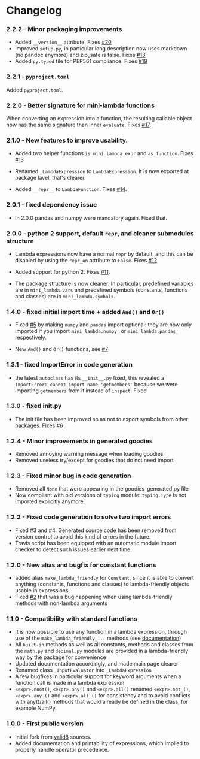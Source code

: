 # Changelog

### 2.2.2 - Minor packaging improvements

 - Added `__version__` attribute. Fixes [#20](https://github.com/smarie/python-mini-lambda/issues/20)
 - Improved `setup.py`, in particular long description now uses markdown (no pandoc anymore) and zip_safe is false. Fixes [#18](https://github.com/smarie/python-mini-lambda/issues/18)
 - Added `py.typed` file for PEP561 compliance. Fixes [#19](https://github.com/smarie/python-mini-lambda/issues/19)

### 2.2.1 - `pyproject.toml`

Added `pyproject.toml`.

### 2.2.0 - Better signature for mini-lambda functions

When converting an expression into a function, the resulting callable object now has the same signature than inner `evaluate`. Fixes [#17](https://github.com/smarie/python-mini-lambda/issues/17).

### 2.1.0 - New features to improve usability.

 * Added two helper functions `is_mini_lambda_expr` and `as_function`. Fixes [#13](https://github.com/smarie/python-mini-lambda/issues/13)

 * Renamed `_LambdaExpression` to `LambdaExpression`. It is now exported at package lavel, that's clearer.

 * Added `__repr__` to `LambdaFunction`. Fixes [#14](https://github.com/smarie/python-mini-lambda/issues/14).

### 2.0.1 - fixed dependency issue

 * in 2.0.0 pandas and numpy were mandatory again. Fixed that.

### 2.0.0 - python 2 support, default `repr`, and cleaner submodules structure

 * Lambda expressions now have a normal `repr` by default, and this can be disabled by using the `repr_on` attribute to `False`. Fixes [#12](https://github.com/smarie/python-mini-lambda/issues/12)

 * Added support for python 2. Fixes [#11](https://github.com/smarie/python-mini-lambda/issues/11).

 * The package structure is now cleaner. In particular, predefined variables are in `mini_lambda.vars` and predefined symbols (constants, functions and classes) are in `mini_lambda.symbols`.

### 1.4.0 - fixed initial import time + added `And()` and `Or()`

 - Fixed [#5](https://github.com/smarie/python-mini-lambda/issues/5) by making `numpy` and `pandas` import optional: they are now only imported if you import `mini_lambda.numpy_` or `mini_lambda.pandas_` respectively.

 - New `And()` and `Or()` functions, see [#7](https://github.com/smarie/python-mini-lambda/issues/7)

### 1.3.1 - fixed ImportError in code generation

 * the latest `autoclass` has its `__init__.py` fixed, this revealed a `ImportError: cannot import name 'getmembers'` because we were importing `getmembers` from it instead of `inspect`. Fixed

### 1.3.0 - fixed __init__.py

 * The init file has been improved so as not to export symbols from other packages. Fixes [#6](https://github.com/smarie/python-mini-lambda/issues/6)

### 1.2.4 - Minor improvements in generated goodies

 * Removed annoying warning message when loading goodies
 * Removed useless try/except for goodies that do not need import

### 1.2.3 - Fixed minor bug in code generation

 * Removed all `None` that were appearing in the goodies_generated.py file
 * Now compliant with old versions of `typing` module: `typing.Type` is not imported explicitly anymore. 

### 1.2.2 - Fixed code generation to solve two import errors

 * Fixed [#3](https://github.com/smarie/python-mini-lambda/issues/3) and [#4](https://github.com/smarie/python-mini-lambda/issues/4). Generated source code has been removed from version control to avoid this kind of errors in the future.
 * Travis script has been equipped with an automatic module import checker to detect such issues earlier next time.

### 1.2.0 - New alias and bugfix for constant functions 

 * added alias `make_lambda_friendly` for `Constant`, since it is able to convert anything (constants, functions and classes) to lambda-friendly objects usable in expressions.
 * Fixed [#2](https://github.com/smarie/python-mini-lambda/issues/2) that was a bug happening when using lambda-friendly methods with non-lambda arguments

### 1.1.0 - Compatibility with standard functions

 * It is now possible to use any function in a lambda expression, through use of the `make_lambda_friendly_...` methods (see [documentation](./usage#supporting-any-other-methods-and-classes))
 * All `built-in` methods as well as all constants, methods and classes from the `math.py` and `decimal.py` modules are provided in a lambda-friendly way by the package for convenience
 * Updated documentation accordingly, and made main page clearer
 * Renamed class `_InputEvaluator` into `_LambdaExpression`
 * A few bugfixes in particular support for keyword arguments when a function call is made in a lambda expression
 * `<expr>.nnot()`, `<expr>.any()` and `<expr>.all()` renamed `<expr>.not_()`, `<expr>.any_()` and `<expr>.all_()` for consistency and to avoid conflicts with any()/all() methods that would already be defined in the class, for example NumPy.

### 1.0.0 - First public version

 * Initial fork from [valid8](https://github.com/smarie/python-valid8) sources.
 * Added documentation and printability of expressions, which implied to properly handle operator precedence.
